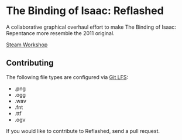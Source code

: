 # The Binding of Isaac: Reflashed

A collaborative graphical overhaul effort to make The Binding of Isaac: Repentance more resemble the 2011 original.

[Steam Workshop](https://steamcommunity.com/sharedfiles/filedetails/?id=2934904934)

## Contributing

The following file types are configured via [Git LFS](https://git-lfs.com/):

- .png
- .ogg
- .wav
- .fnt
- .ttf
- .ogv

If you would like to contribute to Reflashed, send a pull request.

